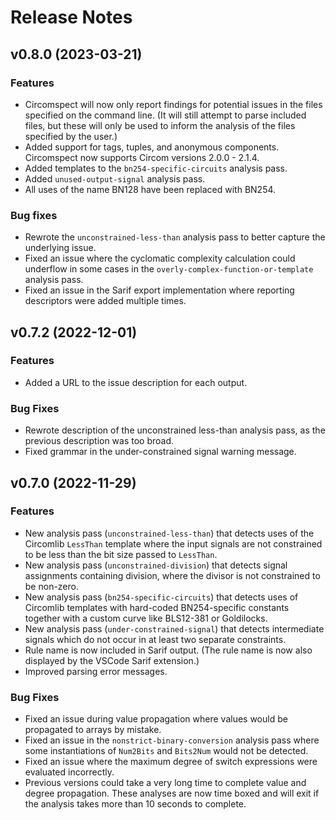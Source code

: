 # Release Notes

## v0.8.0 (2023-03-21)

### Features

-   Circomspect will now only report findings for potential issues in the files
    specified on the command line. (It will still attempt to parse included
    files, but these will only be used to inform the analysis of the files
    specified by the user.)
-   Added support for tags, tuples, and anonymous components. Circomspect now
    supports Circom versions 2.0.0 - 2.1.4.
-   Added templates to the `bn254-specific-circuits` analysis pass.
-   Added `unused-output-signal` analysis pass.
-   All uses of the name BN128 have been replaced with BN254.

### Bug fixes

-   Rewrote the `unconstrained-less-than` analysis pass to better capture the
    underlying issue.
-   Fixed an issue where the cyclomatic complexity calculation could underflow
    in some cases in the `overly-complex-function-or-template` analysis pass.
-   Fixed an issue in the Sarif export implementation where reporting
    descriptors were added multiple times.

## v0.7.2 (2022-12-01)

### Features

-   Added a URL to the issue description for each output.

### Bug Fixes

-   Rewrote description of the unconstrained less-than analysis pass, as the
    previous description was too broad.
-   Fixed grammar in the under-constrained signal warning message.

## v0.7.0 (2022-11-29)

### Features

-   New analysis pass (`unconstrained-less-than`) that detects uses of the
    Circomlib `LessThan` template where the input signals are not constrained
    to be less than the bit size passed to `LessThan`.
-   New analysis pass (`unconstrained-division`) that detects signal
    assignments containing division, where the divisor is not constrained to be
    non-zero.
-   New analysis pass (`bn254-specific-circuits`) that detects uses of
    Circomlib templates with hard-coded BN254-specific constants together with
    a custom curve like BLS12-381 or Goldilocks.
-   New analysis pass (`under-constrained-signal`) that detects intermediate
    signals which do not occur in at least two separate constraints.
-   Rule name is now included in Sarif output. (The rule name is now also
    displayed by the VSCode Sarif extension.)
-   Improved parsing error messages.

### Bug Fixes

-   Fixed an issue during value propagation where values would be propagated to
    arrays by mistake.
-   Fixed an issue in the `nonstrict-binary-conversion` analysis pass where
    some instantiations of `Num2Bits` and `Bits2Num` would not be detected.
-   Fixed an issue where the maximum degree of switch expressions were
    evaluated incorrectly.
-   Previous versions could take a very long time to complete value and degree
    propagation. These analyses are now time boxed and will exit if the
    analysis takes more than 10 seconds to complete.
